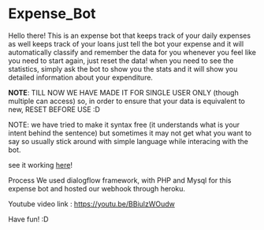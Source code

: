 # Expense_Bot
Hello there!
This is an expense bot that keeps track of your daily expenses as well keeps track of your loans
just tell the bot your expense and it will automatically classify and remember the data for you
whenever you feel like you need to start again, just reset the data!
when you need to see the statistics, simply ask the bot to show you the stats and it will show you detailed 
information about your expenditure.

**NOTE**:
TILL NOW WE HAVE MADE IT FOR SINGLE USER ONLY (though multiple can access) so, 
in order to ensure that your data is equivalent to new,
RESET BEFORE USE :D


NOTE:
we have tried to make it syntax free (it understands what is your intent behind the sentence) but sometimes it may not get what you want to say
so usually stick around with simple language while interacing with the bot.


see it working [here](https://bot.dialogflow.com/8d13d47e-746d-4796-b76e-eefa019e876d)! 



Process
We used dialogflow framework, with PHP and Mysql for this expense bot and hosted our webhook through heroku.

Youtube video link : https://youtu.be/BBiulzWOudw

Have fun! :D
